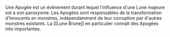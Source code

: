 Une Apogée est un événement durant lequel l'influence d'une Lune majeure est à son paroxysme. Les Apogées sont responsables de la transformation d'Innocents en monstres, indépendamment de leur corruption par d'autres monstres existants.
La [[Lune Brune]] en particulier connaît des Apogées très importantes.